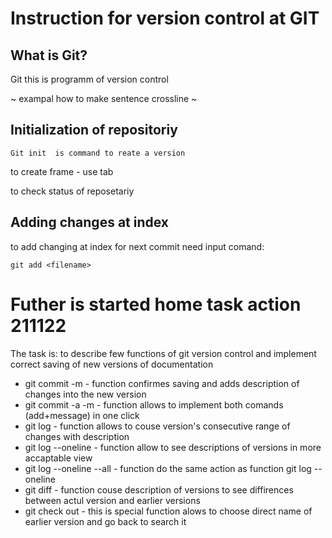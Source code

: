 # **Instruction for version control at GIT**
## What is Git?

Git this is programm of version control

~ exampal how to make sentence crossline ~

## Initialization of repositoriy
    Git init  is command to reate a version 

to create frame - use tab

to check status of reposetariy

## Adding changes at index 

to add changing at index for next commit need input comand:

    git add <filename>

# **Futher is started home task action 211122**

The task is: to describe few functions of git version control and implement correct saving of new versions of documentation 

* git commit -m - function confirmes saving and adds description of changes into the new version
* git commit -a -m - function allows to implement both comands (add+message) in one click
* git log  - function allows to couse version's consecutive range of changes with description
* git log --oneline - function allow to see descriptions of versions in more accaptable view
* git log --oneline --all - function do the same action as function git log --oneline 
* git diff - function couse description of versions to see diffirences between actul version and earlier versions 
* git check out - this is special function alows to choose direct name of earlier version and go back to search it 









